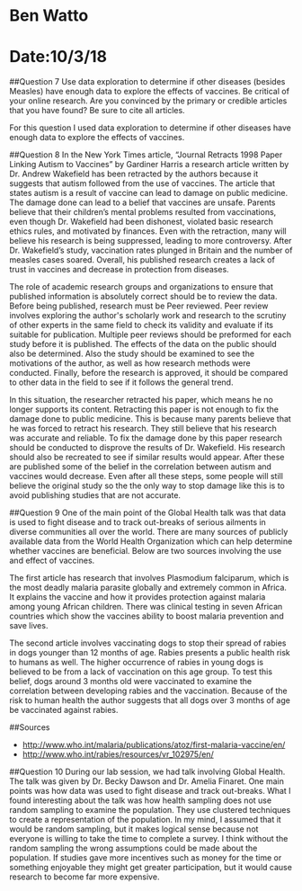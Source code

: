 # Ben Watto
# Date:10/3/18

##Question 7
Use data exploration to determine if other diseases (besides Measles) have enough data to
explore the effects of vaccines. Be critical of your online research. Are you convinced by the
primary or credible articles that you have found? Be sure to cite all articles.

For this question I used data exploration to determine if other diseases have enough data to explore the effects of vaccines.




##Question 8
In the New York Times article, “Journal Retracts 1998 Paper Linking Autism to Vaccines” by Gardiner Harris a research article written by Dr. Andrew Wakefield has been retracted by the authors because it suggests that autism followed from the use of vaccines. The article that states autism is a result of vaccine can lead to damage on public medicine. The damage done can lead to a belief that vaccines are unsafe. Parents believe that their children’s mental problems resulted from vaccinations, even though Dr. Wakefield had been dishonest, violated basic research ethics rules, and motivated by finances. Even with the retraction, many will believe his research is being suppressed, leading to more controversy. After Dr. Wakefield’s study, vaccination rates plunged in Britain and the number of measles cases soared. Overall, his published research creates a lack of trust in vaccines and decrease in protection from diseases.

The role of academic research groups and organizations to ensure that published information is absolutely correct should be to review the data. Before being published, research must be Peer reviewed. Peer review involves exploring the author's scholarly work and research to the scrutiny of other experts in the same field to check its validity and evaluate if its suitable for publication. Multiple peer reviews should be preformed for each study before it is published. The effects of the data on the public should also be determined. Also the study should be examined to see the motivations of the author, as well as how research methods were conducted. Finally, before the research is approved, it should be compared to other data in the field to see if it follows the general trend.

In this situation, the researcher retracted his paper, which means he no longer supports its content. Retracting this paper is not enough to fix the damage done to public medicine. This is because many parents believe that he was forced to retract his research. They still believe that his research was accurate and reliable. To fix the damage done by this paper research should be conducted to disprove the results of Dr. Wakefield. His research should also be recreated to see if similar results would appear. After these are published some of the belief in the correlation between autism and vaccines would decrease. Even after all these steps, some people will still believe the original study so the the only way to stop damage like this is to avoid publishing studies that are not accurate.



##Question 9
One of the main point of the Global Health talk was that data is used to fight disease and to track out-breaks of serious ailments in diverse communities all over the world. There are many sources of publicly available data from the World Health Organization which can help determine whether vaccines are beneficial. Below are two sources involving the use and effect of vaccines.

The first article has research that involves Plasmodium falciparum, which is the most deadly malaria
parasite globally and extremely common in Africa. It explains the vaccine and how it provides protection against malaria among young African children. There was clinical testing in seven African countries which show the vaccines ability to boost malaria prevention and save lives.

The second article involves vaccinating dogs to stop their spread of rabies in dogs younger than 12 months of age. Rabies presents a public health risk to humans as well. The higher occurrence of rabies in young dogs is believed to be from a lack of vaccination on this age group. To test this belief, dogs around 3 months old were vaccinated to examine the correlation between developing rabies and the vaccination. Because of the risk to human health the author suggests that all dogs over 3 months of age be vaccinated against rabies.

##Sources
- http://www.who.int/malaria/publications/atoz/first-malaria-vaccine/en/
- http://www.who.int/rabies/resources/vr_102975/en/


##Question 10
During our lab session, we had talk involving Global Health. The talk was given by Dr. Becky Dawson and Dr. Amelia Finaret. One main points was how data was used to fight disease and track out-breaks. What I found interesting about the talk was how health sampling does not use random sampling to examine the population. They use clustered techniques to create a representation of the population. In my mind, I assumed that it would be random sampling, but it makes logical sense because not everyone is willing to take the time to complete a survey. I think without the random sampling the wrong assumptions could be made about the population. If studies gave more incentives such as money for the time or something enjoyable they might get greater participation, but it would cause research to become far more expensive.
